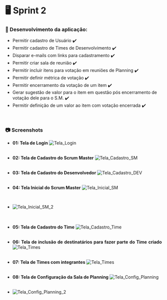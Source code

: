 # :desktop_computer: Sprint 2

### :dart: Desenvolvimento da aplicação:
- Permitir cadastro de Usuário :heavy_check_mark:
- Permitir cadastro de Times de Desenvolvimento :heavy_check_mark:
- Disparar e-mails com links para cadastramento :heavy_check_mark:
- Permitir criar sala de reunião :heavy_check_mark:
- Permitir incluir itens para votação em reuniões de Planning :heavy_check_mark:
- Permitir definir métrica de votação :heavy_check_mark:
- Permitir encerramento da votação de um item :heavy_check_mark:
- Gerar sugestão de valor para o item em questão pós encerramento de votação dele para o S.M. :heavy_check_mark:
- Permitir definição de um valor ao item com votação encerrada :heavy_check_mark:

<br>

### :camera: Screenshots 
<div class="screenshots" style= "text-align:justify">

- **01: Tela de Login** 
![Tela_Login](https://github.com/equipe-tetris/scrum-cloud-backend/blob/master/resource/images/screenshots/sprint-2/tela-login.jpeg "Tela de login do ScrumCloud ")
<br><br>

- **02: Tela de Cadastro do Scrum Master**
![Tela_Cadastro_SM](https://github.com/equipe-tetris/scrum-cloud-backend/blob/master/resource/images/screenshots/sprint-2/tela-cadastro-sm.jpeg "Tela de Cadastro do Scrum Master")
<br><br>

- **03: Tela de Cadastro do Desenvolvedor**
![Tela_Cadastro_DEV](https://github.com/equipe-tetris/scrum-cloud-backend/blob/master/resource/images/screenshots/sprint-2/tela-cadastro-dev.jpeg "Tela de Cadastro do Desenvolvedor")
<br><br>
  
- **04: Tela Inicial do Scrum Master**
![Tela_Inicial_SM](https://github.com/equipe-tetris/scrum-cloud-backend/blob/master/resource/images/screenshots/sprint-2/tela-home-sm.jpeg "Tela Inicial do Scrum Master")
<br>
  
- ![Tela_Inicial_SM_2](https://github.com/equipe-tetris/scrum-cloud-backend/blob/master/resource/images/screenshots/sprint-2/tela-home-sm-2.png "Tela Inicial do Scrum Master")  
<br><br>

- **05: Tela  de Cadastro do Time**
![Tela_Cadastro_Time](https://github.com/equipe-tetris/scrum-cloud-backend/blob/master/resource/images/screenshots/sprint-2/tela-cadastro-equipes.jpeg "Tela de Cadastro do Time")
<br><br>
  
- **06: Tela de inclusão de destinatários para fazer parte do Time criado**
![Tela_Times](https://github.com/equipe-tetris/scrum-cloud-backend/blob/master/resource/images/screenshots/sprint-2/tela-time-sem-integrantes.jpeg "Tela de Times - add destinatários")
<br><br>
  
- **07: Tela de Times com integrantes**
![Tela_Times](https://github.com/equipe-tetris/scrum-cloud-backend/blob/master/resource/images/screenshots/sprint-2/tela-time.jpeg "Tela de Times com integrantes")
<br><br>

- **08: Tela de Configuração da Sala de Planning**
![Tela_Config_Planning](https://github.com/equipe-tetris/scrum-cloud-backend/blob/master/resource/images/screenshots/sprint-2/tela-config-sala-planning.png "Tela de Configuração de Planning")
<br><br>

- ![Tela_Config_Planning_2](https://github.com/equipe-tetris/scrum-cloud-backend/blob/master/resource/images/screenshots/sprint-2/tela-config-sala-planning-2.png "Tela de Configuração de Planning") 
<br><br>
</div>

<br>

<!--
### :bar_chart: Apresentação: 
- SPRINT-2 .:: [Clique aqui](<incluir_link>) ::.
<br>

### :chart_with_upwards_trend: Retrospectiva:
![Retrospectiva](<incluir_link> "Retrospectiva-2") 
-->

